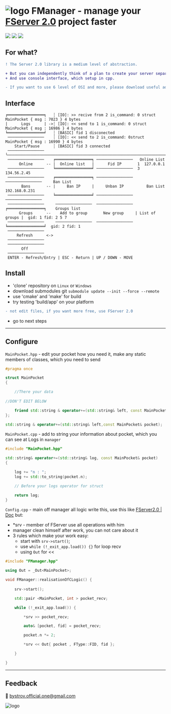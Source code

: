 # ![logo](https://user-images.githubusercontent.com/92841151/194349274-67019ddb-81a4-4d17-a03f-7e52cb541845.png) FManager - manage your [FServer 2.0](https://github.com/ArtemBystrovOfficial/FServer2.0) project faster

<span>
<img src ="https://img.shields.io/badge/Linux-FCC624?style=for-the-badge&logo=linux&logoColor=black"/>
<img src ="https://img.shields.io/badge/mac%20os-000000?style=for-the-badge&logo=apple&logoColor=white"/>
<img src ="https://img.shields.io/badge/Windows-0078D6?style=for-the-badge&logo=windows&logoColor=white"/>
</span>

## For what?

```diff
! The Server 2.0 library is a medium level of abstraction. 
```

```diff
+ But you can independently think of a plan to create your server separate from the client
+ And use console interface, which setup in cpp.
```
```diff
- If you want to use 6 level of OSI and more, please download useful additions from FTools repository

```
## Interface

```
╒════════════════╕   ┆ [IO]: >> recive from 2 is_command: 0 struct MainPocket { msg : 7023 } 4 bytes
|      Logs      | ->┆ [IO]: << send to 1 is_command: 0 struct MainPocket { msg : 16986 } 4 bytes
╘════════════════╛   ┆ [BASIC] fid 1 disconected
 ────────────────    ┆ [IO]: << send to 2 is_command: 0struct MainPocket { msg : 16990 } 4 bytes
    Start/Pause      ┆ [BASIC] fid 3 connected
 ────────────────    ╰──────────────────────────────────────────────────────────────────────────────── 
 ────────────────    ╒════════════════╕ ────────────────   Online List
      Online      -- |  Online list   |      Fid IP       1  127.0.0.1 
 ────────────────    ╘════════════════╛ ────────────────  3  134.56.2.45 
 ────────────────    ╒════════════════╕ ────────────────  ────────────────     Ban List
       Bans       -- |     Ban IP     |     Unban IP          Ban List      192.168.0.231
 ────────────────    ╘════════════════╛ ────────────────  ────────────────
 ────────────────     ────────────────  ──────────────── ╒════════════════╕    Groups list
      Groups      --    Add to group       New group     | List of groups |  gid: 1 fid: 2 5 7
 ────────────────     ────────────────  ──────────────── ╘════════════════╛  gid: 2 fid: 1 
 ────────────────
     Refresh      <->
 ────────────────
 ────────────────
       Off
 ────────────────
 ENTER - Refresh/Entry | ESC - Return | UP / DOWN - MOVE
```
## Install

- 'clone' repository on `Linux` or `Windows`
- download submodules git `submodule update --init --force --remote`
- use 'cmake' and 'make' for build
- try testing 'build/app' on your platform
```diff
- not edit files, if you want more free, use FServer 2.0
```
- go to next steps
____
## Configure
`MainPocket.hpp` - edit your pocket how you need it, make any static members of classes, which you need to send

```c++
#pragma once

struct MainPocket
{

    //There your data
    
//DON'T EDIT BELOW

    friend std::string & operator+=(std::string& left, const MainPocket& pocket);
};

std::string & operator+=(std::string& left,const MainPocket& pocket);

```   
                                                                                      
`MainPocket.cpp` - add to string your information about pocket, which you can see at Logs in `manager` 
```c++                                                                                
#include "MainPocket.hpp"

std::string& operator+=(std::string& log, const MainPocket& pocket)
{

    log += "n : "; 
    log += std::to_string(pocket.n);

    // Before your logs operator for struct

    return log;
}
```

`Config.cpp` - main off manager all logic write this, use this like [FServer2.0 | Doc](https://github.com/ArtemBystrovOfficial/FServer2.0) but:
- *srv - member of FServer use all operations with him
- manager clean himself after work, you can not care about it
- 3 rules which make your work easy:
  - start with `srv->start()`;
  - use `while (!_exit_app.load()) {}` for loop recv
  - using `Out` for <<

```c++
#include "FManager.hpp"

using Out = _Out<MainPocket>;

void FManager::realisationOfCLogic() { 
	
	srv->start();

	std::pair <MainPocket, int > pocket_recv;

	while (!_exit_app.load()) {

		*srv >> pocket_recv;

		auto& [pocket, fid] = pocket_recv;

		pocket.n *= 2;

		*srv << Out{ pocket , FType::FID, fid };

	}

}

```
_________

## Feedback
:email: bystrov.official.one@gmail.com

![logo](https://user-images.githubusercontent.com/92841151/163685103-54875fdc-2b7d-4e54-b73e-6564479622c6.png)

